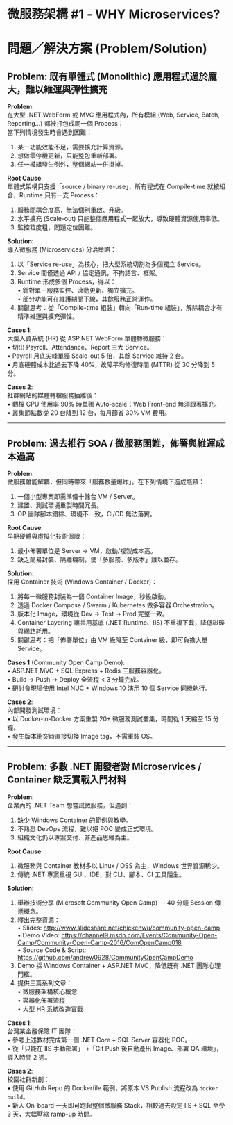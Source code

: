 # 微服務架構 #1 ‑ WHY Microservices?

# 問題／解決方案 (Problem/Solution)

## Problem: 既有單體式 (Monolithic) 應用程式過於龐大，難以維運與彈性擴充

**Problem**:  
在大型 .NET WebForm 或 MVC 應用程式內，所有模組 (Web, Service, Batch, Reporting…) 都被打包成同一個 Process；  
當下列情境發生時會遇到困難：  
1. 某一功能效能不足，需要擴充計算資源。  
2. 想做零停機更新，只能整包重新部署。  
3. 任一模組發生例外，整個網站一併掛掉。  

**Root Cause**:  
單體式架構只支援「source / binary re-use」，所有程式在 Compile-time 就被組合，Runtime 只有一支 Process：  
1. 服務間耦合度高，無法個別重啟、升級。  
2. 水平擴充 (Scale-out) 只能整個應用程式一起放大，導致硬體資源使用率低。  
3. 監控粒度粗，問題定位困難。  

**Solution**:  
導入微服務 (Microservices) 分治策略：  
1. 以「Service re-use」為核心，把大型系統切割為多個獨立 Service。  
2. Service 間僅透過 API / 協定通訊，不拘語言、框架。  
3. Runtime 形成多個 Process，得以：  
   • 針對單一服務監控、滾動更新、獨立擴充。  
   • 部分功能可在維護期間下線，其餘服務正常運作。  
4. 關鍵思考：從「Compile-time 組裝」轉向「Run-time 組裝」，解除耦合才有精準維運與擴充彈性。  

**Cases 1**:  
大型人資系統 (HR) 從 ASP.NET WebForm 單體轉微服務：  
• 切出 Payroll、Attendance、Report 三大 Service。  
• Payroll 月底尖峰單獨 Scale-out 5 倍，其餘 Service 維持 2 台。  
• 月底硬體成本比過去下降 40%，故障平均修復時間 (MTTR) 從 30 分降到 5 分。  

**Cases 2**:  
社群網站的媒體轉檔服務抽離後：  
• 轉檔 CPU 使用率 90% 時單獨 Auto-scale；Web Front-end 無須跟著擴充。  
• 叢集節點數從 20 台降到 12 台，每月節省 30% VM 費用。  

---

## Problem: 過去推行 SOA / 微服務困難，佈署與維運成本過高

**Problem**:  
微服務雖能解耦，但同時帶來「服務數量爆炸」。在下列情境下造成瓶頸：  
1. 一個小型專案即需準備十餘台 VM / Server。  
2. 建置、測試環境重製時間冗長。  
3. OP 團隊腳本錯綜、環境不一致，CI/CD 無法落實。  

**Root Cause**:  
早期硬體與虛擬化技術侷限：  
1. 最小佈署單位是 Server → VM，啟動/複製成本高。  
2. 缺乏簡易封裝、隔離機制，使「多服務、多版本」難以並存。  

**Solution**:  
採用 Container 技術 (Windows Container / Docker)：  
1. 將每一微服務封裝為一個 Container Image，秒級啟動。  
2. 透過 Docker Compose / Swarm / Kubernetes 做多容器 Orchestration。  
3. 版本化 Image，環境從 Dev → Test → Prod 完整一致。  
4. Container Layering 讓共用基底 (.NET Runtime、IIS) 不重複下載，降低磁碟與網路耗用。  
5. 關鍵思考：把「佈署單位」由 VM 級降至 Container 級，即可負擔大量 Service。  

**Cases 1** (Community Open Camp Demo):  
• ASP.NET MVC + SQL Express + Redis 三服務容器化。  
• Build → Push → Deploy 全流程 < 3 分鐘完成。  
• 研討會現場使用 Intel NUC + Windows 10 演示 10 個 Service 同機執行。  

**Cases 2**:  
內部開發測試環境：  
• 以 Docker-in-Docker 方案重製 20+ 微服務測試叢集，時間從 1 天縮至 15 分鐘。  
• 發生版本衝突時直接切換 Image tag，不需重裝 OS。  

---

## Problem: 多數 .NET 開發者對 Microservices / Container 缺乏實戰入門材料

**Problem**:  
企業內的 .NET Team 想嘗試微服務，但遇到：  
1. 缺少 Windows Container 的範例與教學。  
2. 不熟悉 DevOps 流程，難以把 POC 變成正式環境。  
3. 組織文化仍以專案交付、非產品思維為主。  

**Root Cause**:  
1. 微服務與 Container 教材多以 Linux / OSS 為主，Windows 世界資源稀少。  
2. 傳統 .NET 專案重視 GUI、IDE，對 CLI、腳本、CI 工具陌生。  

**Solution**:  
1. 舉辦技術分享 (Microsoft Community Open Camp) — 40 分鐘 Session 傳遞概念。  
2. 釋出完整資源：  
   • Slides: http://www.slideshare.net/chickenwu/community-open-camp  
   • Demo Video: https://channel9.msdn.com/Events/Community-Open-Camp/Community-Open-Camp-2016/ComOpenCamp018  
   • Source Code & Script: https://github.com/andrew0928/CommunityOpenCampDemo  
3. Demo 採 Windows Container + ASP.NET MVC，降低既有 .NET 團隊心理門檻。  
4. 提供三篇系列文章：  
   • 微服務架構核心概念  
   • 容器化佈署流程  
   • 大型 HR 系統改造實戰  

**Cases 1**:  
台灣某金融保險 IT 團隊：  
• 參考上述教材完成第一個 .NET Core + SQL Server 容器化 POC。  
• 從「只能在 IIS 手動部署」→「Git Push 後自動產出 Image、部署 QA 環境」，導入時間 2 週。  

**Cases 2**:  
校園社群新創：  
• 使用 GitHub Repo 的 Dockerfile 範例，將原本 VS Publish 流程改為 `docker build`。  
• 新人 On-board 一天即可跑起整個微服務 Stack，相較過去設定 IIS + SQL 至少 3 天，大幅壓縮 ramp-up 時間。  